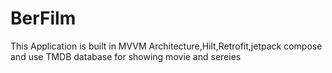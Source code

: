 # BerFilm


This Application is built in MVVM Architecture,Hilt,Retrofit,jetpack compose and use TMDB database for showing movie and sereies

